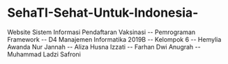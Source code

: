 # SehaTI-Sehat-Untuk-Indonesia-
Website Sistem Informasi Pendaftaran Vaksinasi --
Pemrograman Framework --
D4 Manajemen Informatika 2019B --
Kelompok 6 --
Hemylia Awanda Nur Jannah --
Aliza Husna Izzati --
Farhan Dwi Anugrah --
Muhammad Ladzi Safroni
